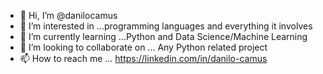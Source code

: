 - 👋 Hi, I’m @danilocamus
- 👀 I’m interested in ...programming languages and everything it involves
- 🌱 I’m currently learning ...Python and Data Science/Machine Learning
- 💞️ I’m looking to collaborate on ... Any Python related project
- 📫 How to reach me ... https://linkedin.com/in/danilo-camus

<!---
danilocamus/danilocamus is a ✨ special ✨ repository because its `README.md` (this file) appears on your GitHub profile.
You can click the Preview link to take a look at your changes.
--->
